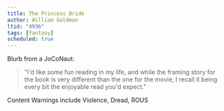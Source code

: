```yaml
---
title: The Princess Bride
author: William Goldman
ltid: "4936"
tags: [fantasy]
scheduled: true
---
```


Blurb from a JoCoNaut:

> "I'd like some fun reading in my life, and while the framing story for the
> book is very different than the one for the movie, I recall it being every bit
> the enjoyable read you'd expect."

Content Warnings include Violence, Dread, ROUS
